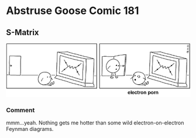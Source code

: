 # Abstruse Goose Comic 181
## S-Matrix

![image](s_matrix.png)
### Comment
mmm...yeah. Nothing gets me hotter than some wild electron-on-electron Feynman diagrams.
